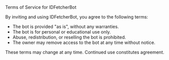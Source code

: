 Terms of Service for IDFetcherBot

By inviting and using IDFetcherBot, you agree to the following terms:

- The bot is provided "as is", without any warranties.
- The bot is for personal or educational use only.
- Abuse, redistribution, or reselling the bot is prohibited.
- The owner may remove access to the bot at any time without notice.

These terms may change at any time. Continued use constitutes agreement.
